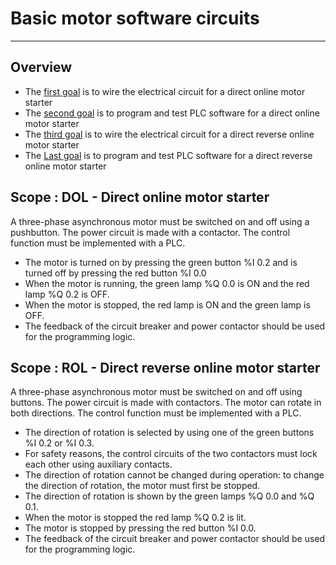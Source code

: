 # Basic motor software circuits
_____________________________________
## Overview
-   The [first goal](../Ex05/Subchapter04_01.md) is to wire the electrical circuit for a direct online motor starter
-   The [second goal](../Ex05/Subchapter04_02.md)  is to program and test PLC software for a direct online motor starter
- The [third goal](../Ex05/Subchapter04_03.md) is to wire the electrical circuit for a direct reverse online motor starter
-   The [Last goal](../Ex05/Subchapter04_04.md)  is to program and test PLC software for a direct reverse online motor starter

## Scope : DOL - Direct online motor starter
A three-phase asynchronous motor must be switched on and off using a pushbutton. The power circuit is made with a contactor. The control function must be implemented with a PLC.

- The motor is turned on by pressing the green button %I 0.2 and is turned off by pressing the red button %I 0.0
- When the motor is running, the green lamp %Q 0.0 is ON and the red lamp %Q 0.2 is OFF.
- When the motor is stopped, the red lamp is ON and the green lamp is OFF.
- The feedback of the circuit breaker and power contactor should be used for the programming logic.

## Scope : ROL - Direct reverse online motor starter
A three-phase asynchronous motor must be switched on and off using buttons. The power circuit is made with contactors. The motor can rotate in both directions. The control function must be implemented with a PLC.

- The direction of rotation is selected by using one of the green buttons %I 0.2 or %I 0.3.
- For safety reasons, the control circuits of the two contactors must lock each other using auxiliary contacts.
- The direction of rotation cannot be changed during operation: to change the direction of rotation, the motor must first be stopped.
- The direction of rotation is shown by the green lamps %Q 0.0 and %Q 0.1.
- When the motor is stopped the red lamp %Q 0.2 is lit.
- The motor is stopped by pressing the red button %I 0.0.
- The feedback of the circuit breaker and power contactor should be used for the programming logic.
